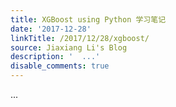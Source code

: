 ```yaml
---
title: XGBoost using Python 学习笔记
date: '2017-12-28'
linkTitle: /2017/12/28/xgboost/
source: Jiaxiang Li's Blog
description: '  ...'
disable_comments: true
---
```

  ...